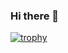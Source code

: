 ### Hi there 👋

<!--
**Raghuveer22/Raghuveer22** is a ✨ _special_ ✨ repository because its `README.md` (this file) appears on your GitHub profile.

Here are some ideas to get you started:

- 🔭 I’m currently working on ...
- 🌱 I’m currently learning ...
- 👯 I’m looking to collaborate on ...
- 🤔 I’m looking for help with ...
- 💬 Ask me about ...
- 📫 How to reach me: ...
- 😄 Pronouns: ...
- ⚡ Fun fact: ...

-->
[![trophy](https://github-profile-trophy.vercel.app/?username=ryo-ma)](https://github.com/ryo-ma/github-profile-trophy)
